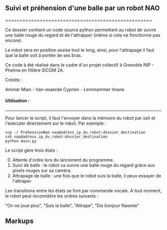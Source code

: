 ## Suivi et préhension d'une balle par un robot NAO
===================================================

Ce dossier contient un code source python permettant au robot de suivre une balle rouge du regard et de l'attrapper (même si cela ne fonctionne pas encore).

Le robot sera en position assise tout le long, ainsi, pour l'attrapage il faut que la balle soit à portée de ses bras.

Ce code à été réalisé dans le cadre d'un projet collectif à Grenoble INP - Phelma en fillière SICOM 2A.

Crédits :

Ammar Mian - Van-exaerde Cyprien - Lemmammer Imane

##### Utilisation :
-------------------

Pour lancer le script, il faut l'envoyer dans la mémoire du robot par ssh et l'exécuter directement sur le robot. Par exemple :

```
scp -r PrehensionNao nao@adress_ip_du_robot:dossier_destination
ssh nao@adress_ip_du_robot:dossier_destination
python main.py
```
Le script gère trois états :

0. Attente d'ordre lors du lancement du programme.
0. Suivi de balle : le robot va suivre une balle rouge du regard grâce aux pixels rouges sur sa caméra.
0. Attrapage de balle : une fois que le robot suis la balle, il peux essayer de l'attraper

Les transitions entre les états se font par commande vocale. A tout moment, le robot peut reconnâitre les ordres suivants :

"On ne joue plus",
"Suis la balle",
"Attrape",
"Dis bonjour Naomie"

Markups
-------
